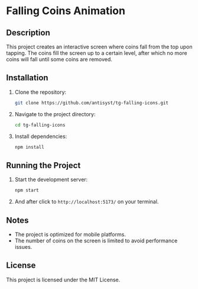 # Falling Coins Animation

## Description
This project creates an interactive screen where coins fall from the top upon tapping. The coins fill the screen up to a certain level, after which no more coins will fall until some coins are removed.

## Installation
1. Clone the repository:
    ```bash
    git clone https://github.com/antisyst/tg-falling-icons.git
    ```
2. Navigate to the project directory:
    ```bash
    cd tg-falling-icons
    ```
3. Install dependencies:
    ```bash
    npm install
    ```

## Running the Project
1. Start the development server:
    ```bash
    npm start
    ```
2. And after click to `http://localhost:5173/` on your terminal.

## Notes
- The project is optimized for mobile platforms.
- The number of coins on the screen is limited to avoid performance issues.

## License
This project is licensed under the MIT License.
